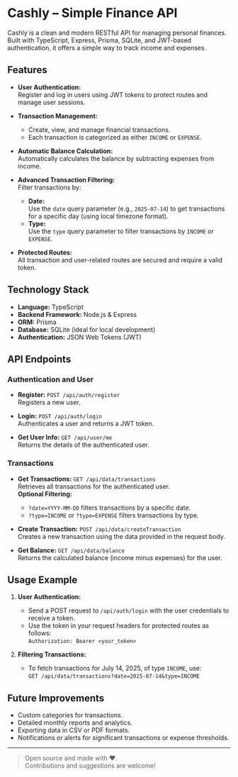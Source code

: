 # Cashly – Simple Finance API

Cashly is a clean and modern RESTful API for managing personal finances. Built with TypeScript, Express, Prisma, SQLite, and JWT-based authentication, it offers a simple way to track income and expenses.

## Features

- **User Authentication:**  
  Register and log in users using JWT tokens to protect routes and manage user sessions.

- **Transaction Management:**  
  - Create, view, and manage financial transactions.
  - Each transaction is categorized as either `INCOME` or `EXPENSE`.

- **Automatic Balance Calculation:**  
  Automatically calculates the balance by subtracting expenses from income.

- **Advanced Transaction Filtering:**  
  Filter transactions by:
  - **Date:**  
    Use the `date` query parameter (e.g., `2025-07-14`) to get transactions for a specific day (using local timezone format).
  - **Type:**  
    Use the `type` query parameter to filter transactions by `INCOME` or `EXPENSE`.

- **Protected Routes:**  
  All transaction and user-related routes are secured and require a valid token.

## Technology Stack

- **Language:** TypeScript  
- **Backend Framework:** Node.js & Express  
- **ORM:** Prisma  
- **Database:** SQLite (ideal for local development)  
- **Authentication:** JSON Web Tokens (JWT)

## API Endpoints

### Authentication and User

- **Register:** `POST /api/auth/register`  
  Registers a new user.

- **Login:** `POST /api/auth/login`  
  Authenticates a user and returns a JWT token.

- **Get User Info:** `GET /api/user/me`  
  Returns the details of the authenticated user.

### Transactions

- **Get Transactions:** `GET /api/data/transactions`  
  Retrieves all transactions for the authenticated user.  
  **Optional Filtering:**  
  - `?date=YYYY-MM-DD` filters transactions by a specific date.
  - `?type=INCOME` or `?type=EXPENSE` filters transactions by type.

- **Create Transaction:** `POST /api/data/createTransaction`  
  Creates a new transaction using the data provided in the request body.

- **Get Balance:** `GET /api/data/balance`  
  Returns the calculated balance (income minus expenses) for the user.

## Usage Example

1. **User Authentication:**
    - Send a POST request to `/api/auth/login` with the user credentials to receive a token.
    - Use the token in your request headers for protected routes as follows:  
      `Authorization: Bearer <your_token>`

2. **Filtering Transactions:**
    - To fetch transactions for July 14, 2025, of type `INCOME`, use:  
      `GET /api/data/transactions?date=2025-07-14&type=INCOME`

## Future Improvements

- Custom categories for transactions.
- Detailed monthly reports and analytics.
- Exporting data in CSV or PDF formats.
- Notifications or alerts for significant transactions or expense thresholds.

---

> Open source and made with ❤️.  
> Contributions and suggestions are welcome!